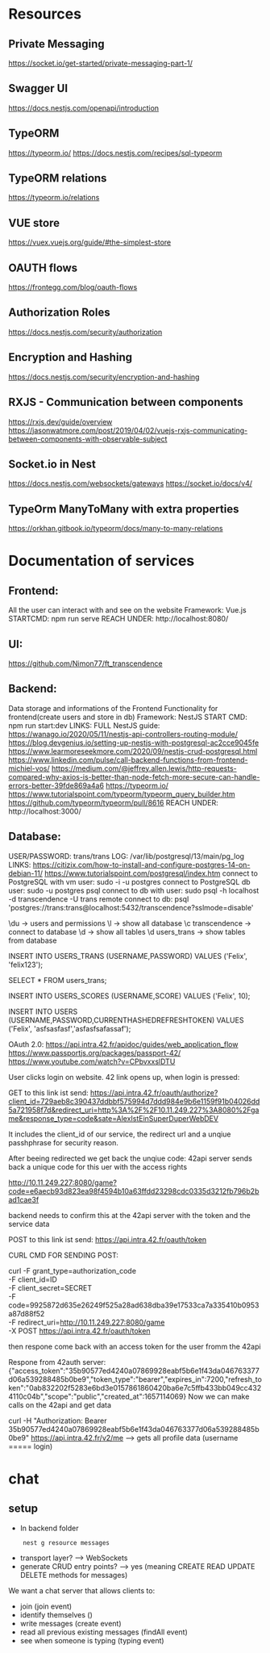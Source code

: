 # Resources
## Private Messaging
https://socket.io/get-started/private-messaging-part-1/


## Swagger UI
https://docs.nestjs.com/openapi/introduction

## TypeORM
https://typeorm.io/
https://docs.nestjs.com/recipes/sql-typeorm

## TypeORM relations
https://typeorm.io/relations

## VUE store
https://vuex.vuejs.org/guide/#the-simplest-store

## OAUTH flows
https://frontegg.com/blog/oauth-flows

## Authorization Roles
https://docs.nestjs.com/security/authorization

## Encryption and Hashing
https://docs.nestjs.com/security/encryption-and-hashing

## RXJS - Communication between components
https://rxjs.dev/guide/overview
https://jasonwatmore.com/post/2019/04/02/vuejs-rxjs-communicating-between-components-with-observable-subject

## Socket.io in Nest
https://docs.nestjs.com/websockets/gateways
https://socket.io/docs/v4/

## TypeOrm ManyToMany with extra properties
https://orkhan.gitbook.io/typeorm/docs/many-to-many-relations


# Documentation of services

## Frontend:
All the user can interact with and see on the website
Framework: Vue.js
STARTCMD: npm run serve
REACH UNDER: http://localhost:8080/

## UI:
https://github.com/Nimon77/ft_transcendence

## Backend:
Data storage and informations of the Frontend
Functionality for frontend(create users and store in db)
Framework: NestJS
START CMD: npm run start:dev
LINKS:
FULL NestJS guide: https://wanago.io/2020/05/11/nestjs-api-controllers-routing-module/
https://blog.devgenius.io/setting-up-nestjs-with-postgresql-ac2cce9045fe
https://www.learmoreseekmore.com/2020/09/nestjs-crud-postgresql.html
https://www.linkedin.com/pulse/call-backend-functions-from-frontend-michiel-vos/
https://medium.com/@jeffrey.allen.lewis/http-requests-compared-why-axios-is-better-than-node-fetch-more-secure-can-handle-errors-better-39fde869a4a6
https://typeorm.io/
https://www.tutorialspoint.com/typeorm/typeorm_query_builder.htm
https://github.com/typeorm/typeorm/pull/8616
REACH UNDER: http://localhost:3000/

## Database:
USER/PASSWORD: trans/trans
LOG:
/var/lib/postgresql/13/main/pg_log
LINKS:
https://citizix.com/how-to-install-and-configure-postgres-14-on-debian-11/
https://www.tutorialspoint.com/postgresql/index.htm
connect to PostgreSQL with vm user: sudo -i -u postgres
connect to PostgreSQL db user: sudo -u postgres psql
connect to db with user: sudo psql -h localhost -d transcendence -U trans
remote  connect to db: psql 'postgres://trans:trans@localhost:5432/transcendence?sslmode=disable'

\du -> users and permissions
\l -> show all database
\c transcendence -> connect to database
\d -> show all tables
\d users_trans -> show tables from database

INSERT INTO USERS_TRANS (USERNAME,PASSWORD) VALUES ('Felix', 'felix123');

SELECT * FROM users_trans;

INSERT INTO USERS_SCORES (USERNAME,SCORE) VALUES ('Felix', 10);

INSERT INTO USERS (USERNAME,PASSWORD,CURRENTHASHEDREFRESHTOKEN) VALUES ('Felix', 'asfsasfasf','asfasfsafassaf');

OAuth 2.0:
https://api.intra.42.fr/apidoc/guides/web_application_flow
https://www.passportjs.org/packages/passport-42/
https://www.youtube.com/watch?v=CPbvxxslDTU

User clicks login on website.
42 link opens up, when login is pressed:

GET to this link ist send: https://api.intra.42.fr/oauth/authorize?client_id=729aeb8c390437ddbbf575994d7ddd984e9b6e1159f91b04026dd5a721958f7d&redirect_uri=http%3A%2F%2F10.11.249.227%3A8080%2Fgame&response_type=code&sate=AlexIstEinSuperDuperWebDEV

It includes the client_id of our service, the redirect url and a unqiue passhphrase for security reason.

After beeing redirected we get back the unqiue code:
42api server sends back a unique code for this uer with the access rights

http://10.11.249.227:8080/game?code=e6aecb93d823ea98f4594b10a63ffdd23298cdc0335d3212fb796b2bad1cae3f

backend needs to confirm this at the 42api server with the token and the service data

POST to this link ist send: https://api.intra.42.fr/oauth/token

CURL CMD FOR SENDING POST:

curl -F grant_type=authorization_code \
-F client_id=ID \
-F client_secret=SECRET \
-F code=9925872d635e26249f525a28ad638dba39e17533ca7a335410b0953a87d88f52 \
-F redirect_uri=http://10.11.249.227:8080/game \
-X POST https://api.intra.42.fr/oauth/token

then respone come back with an access token for the user fromm the 42api

Respone from 42auth server:
{"access_token":"35b90577ed4240a07869928eabf5b6e1f43da046763377d06a539288485b0be9","token_type":"bearer","expires_in":7200,"refresh_token":"0ab832202f5283e6bd3e0157861860420ba6e7c5ffb433bb049cc4324110c04b","scope":"public","created_at":1657114069}
Now we can make calls on the 42api and get data

curl -H "Authorization: Bearer 35b90577ed4240a07869928eabf5b6e1f43da046763377d06a539288485b0be9" https://api.intra.42.fr/v2/me
--> gets all profile data (username ===== login)


# chat
## setup
* In backend folder
```bash
	nest g resource messages
```
* transport layer? --> WebSockets
* generate CRUD entry points? --> yes (meaning CREATE READ UPDATE DELETE methods for messages)


We want a chat server that allows clients to:
* join (join event)
* identify themselves ()
* write messages (create event)
* read all previous existing messages (findAll event)
* see when someone is typing (typing event)